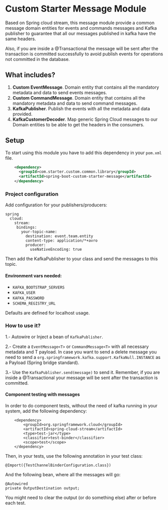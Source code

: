 # Custom Starter Message Module

Based on Spring cloud stream, this message module provide a common message domain entities for 
events and commands messages and Kafka publisher to guarantee that all our messages published in kafka have the same 
headers.

Also, if you are inside a @Transactional the message will be sent after the transaction is committed
successfully to avoid publish events for operations not committed in the database.

## What includes?
1. **Custom EventMessage**. Domain entity that contains all the mandatory metadata and data to send events messages.
2. **Custom CommandMessage**. Domain entity that contains all the mandatory metadata and data to send command messages.
3. **KafkaPublisher**. Publish the events with all the metadata and data provided.
4. **KafkaCustomerDecoder**. Map generic Spring Cloud messages to our Domain entities to be able to get the headers in the consumers.

## Setup

To start using this module you have to add this dependency in your `pom.xml` file.

```xml
    <dependency>
      <groupId>com.starter.custom.common.library</groupId>
      <artifactId>spring-boot-custom-starter-message</artifactId>
    </dependency>
```

### Project configuration
Add configuration for your publishers/producers:

	spring
	  cloud:
	    stream:
         bindings:
           your-topic-name:
             destination: event.team.entity
             content-type: application/*+avro
             producer:
               useNativeEncoding: true
               
Then add the KafkaPublisher to your class and send the messages to this topic.

#### Environment vars needed:

* ```KAFKA_BOOTSTRAP_SERVERS```
* ```KAFKA_USER```
* ```KAFKA_PASSWORD```
* ```SCHEMA_REGISTRY_URL```

Defaults are defined for localhost usage.

### How to use it?

1.- Autowire or Inject a bean of ```KafkaPublisher```.

2.- Create a ```EventMessage<T>``` or ```CommandMessage<T>``` with all necessary metadata and T payload.
In case you want to send a delete message you need to send a ```org.springframework.kafka.support.KafkaNull.INSTANCE``` as a Payload
(Spring bridge standard).

3.- Use the ```KafkaPublisher.send(message)``` to send it. Remember, if you are inside a @Transactional
your message will be sent after the transaction is committed.


#### Component testing with messages
In order to do component tests, without the need of kafka running in your system, add the following dependency:

        <dependency>
            <groupId>org.springframework.cloud</groupId>
            <artifactId>spring-cloud-stream</artifactId>
            <type>test-jar</type>
            <classifier>test-binder</classifier>
            <scope>test</scope>
        </dependency>
        
Then, in your tests, use the following annotation in your test class:
	
	@Import({TestChannelBinderConfiguration.class}) 
	
And the following bean, where all the messages will go:
	
	@Autowired
	private OutputDestination output;	
	
You might need to clear the output (or do something else) after or before each test.

